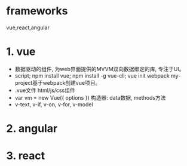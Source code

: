 # frameworks
vue,react,angular


# 1. vue
* 数据驱动的组件, 为web界面提供的MVVM双向数据绑定的库, 专注于UI。
* script; npm install vue; npm install -g vue-cli; vue init webpack my-project基于webpack创建vue项目。
* .vue文件 html/js/css组件
* var vm = new Vue({ options }) 构造器: data数据, methods方法
* v-text, v-if, v-on, v-for, v-model


# 2. angular


# 3. react